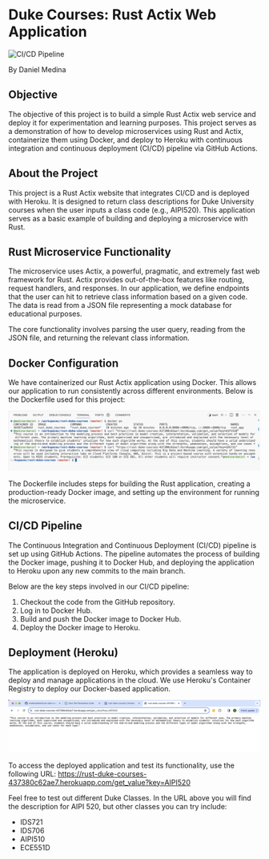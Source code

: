 # Duke Courses: Rust Actix Web Application

![CI/CD Pipeline](https://github.com/medinardaniel/rust-duke-courses/actions/workflows/dockerbuild.yml/badge.svg)

By Daniel Medina

## Objective

The objective of this project is to build a simple Rust Actix web service and deploy it for experimentation and learning purposes. This project serves as a demonstration of how to develop microservices using Rust and Actix, containerize them using Docker, and deploy to Heroku with continuous integration and continuous deployment (CI/CD) pipeline via GitHub Actions.

## About the Project

This project is a Rust Actix website that integrates CI/CD and is deployed with Heroku. It is designed to return class descriptions for Duke University courses when the user inputs a class code (e.g., AIPI520). This application serves as a basic example of building and deploying a microservice with Rust.

## Rust Microservice Functionality

The microservice uses Actix, a powerful, pragmatic, and extremely fast web framework for Rust. Actix provides out-of-the-box features like routing, request handlers, and responses. In our application, we define endpoints that the user can hit to retrieve class information based on a given code. The data is read from a JSON file representing a mock database for educational purposes.

The core functionality involves parsing the user query, reading from the JSON file, and returning the relevant class information.

## Docker Configuration

We have containerized our Rust Actix application using Docker. This allows our application to run consistently across different environments. Below is the Dockerfile used for this project:

![Docker Configuration](docker-ss.png)

The Dockerfile includes steps for building the Rust application, creating a production-ready Docker image, and setting up the environment for running the microservice.

## CI/CD Pipeline

The Continuous Integration and Continuous Deployment (CI/CD) pipeline is set up using GitHub Actions. The pipeline automates the process of building the Docker image, pushing it to Docker Hub, and deploying the application to Heroku upon any new commits to the main branch.

Below are the key steps involved in our CI/CD pipeline:

1. Checkout the code from the GitHub repository.
2. Log in to Docker Hub.
3. Build and push the Docker image to Docker Hub.
4. Deploy the Docker image to Heroku.

## Deployment (Heroku)

The application is deployed on Heroku, which provides a seamless way to deploy and manage applications in the cloud. We use Heroku's Container Registry to deploy our Docker-based application.

![Deployment Test](dep-test.png)

To access the deployed application and test its functionality, use the following URL:
https://rust-duke-courses-437380c62ae7.herokuapp.com/get_value?key=AIPI520

Feel free to test out different Duke Classes. In the URL above you will find the description for AIPI 520, but other classes you can try include:
* IDS721
* IDS706
* AIPI510
* ECE551D
